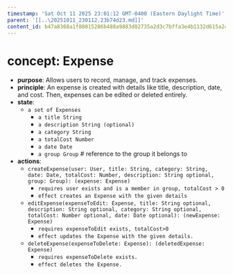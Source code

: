```yaml
---
timestamp: 'Sat Oct 11 2025 23:01:12 GMT-0400 (Eastern Daylight Time)'
parent: '[[..\20251011_230112.23b74d23.md]]'
content_id: b47a8368a1f88015286b488a9883d02735a2d3c7bffa3e4b1132d615a2465dbe
---
```


# concept: Expense

* **purpose**: Allows users to record, manage, and track expenses.
* **principle**: An expense is created with details like title, description, date, and cost. Then, expenses can be edited or deleted entirely.
* **state**:
  * `a set of Expenses`
    * `a title String`
    * `a description String (optional)`
    * `a category String`
    * `a totalCost Number`
    * `a date Date`
    * `a group Group` # reference to the group it belongs to
* **actions**:
  * `createExpense(user: User, title: String, category: String, date: Date, totalCost: Number, description: String optional, group: Group): (expense: Expense)`
    * `requires user exists and is a member in group, totalCost > 0`
    * `effect creates an Expense with the given details`
  * `editExpense(expenseToEdit: Expense, title: String optional, description: String optional, category: String optional, totalCost: Number optional, date: Date optional): (newExpense: Expense)`
    * `requires expenseToEdit exists, totalCost>0`
    * `effect updates the Expense with the given details.`
  * `deleteExpense(expenseToDelete: Expense): (deletedExpense: Expense)`
    * `requires expenseToDelete exists.`
    * `effect deletes the Expense.`
